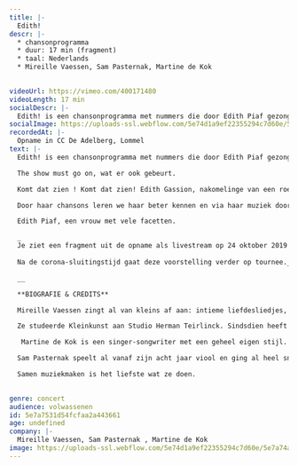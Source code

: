 ```yaml
---
title: |-
  Edith!
descr: |-
  * chansonprogramma
  * duur: 17 min (fragment)
  * taal: Nederlands
  * Mireille Vaessen, Sam Pasternak, Martine de Kok

  ‍
videoUrl: https://vimeo.com/400171480
videoLength: 17 min
socialDescr: |-
  Edith! is een chansonprogramma met nummers die door Edith Piaf gezongen werden.The show must go on, wat er ook gebeurt.Komt dat zien ! Komt dat zien! Edith Gassion, nakomelinge van een roemrijkcircusgeslacht. Een overlever. Een bodemloos kind op zoek naar passie, liefdeen plezier. Een vrouw die nooit alleen wilde zijn. Haar houvast is de muziek.Want uiteindelijk wil ze maar éénding : zingen, zingen, zingen !Doorhaar chansons leren we haar beter kennen en via haar muziek doorlopen we haarhele leven. Milord, Hymne à l’amour, Mon Homme, La Marseillaise, Rien deRien, Une enfant, Padam…‍EdithPiaf, een vrouw met vele facetten.
socialImage: https://uploads-ssl.webflow.com/5e74d1a9ef22355294c7d60e/5e7a74a19602366a0553a334_Edith.jpg
recordedAt: |-
  Opname in CC De Adelberg, Lommel
text: |-
  Edith! is een chansonprogramma met nummers die door Edith Piaf gezongen werden.

  The show must go on, wat er ook gebeurt.

  Komt dat zien ! Komt dat zien! Edith Gassion, nakomelinge van een roemrijk circusgeslacht. Een overlever. Een bodemloos kind op zoek naar passie, liefd een plezier. Een vrouw die nooit alleen wilde zijn. Haar houvast is de muziek.Want uiteindelijk wil ze maar één ding : zingen, zingen, zingen !

  Door haar chansons leren we haar beter kennen en via haar muziek doorlopen we haar hele leven. _Milord, Hymne à l’amour, Mon Homme, La Marseillaise, Rien de Rien, Une enfant, Padam…_‍

  Edith Piaf, een vrouw met vele facetten.

  _
  Je ziet een fragment uit de opname als livestream op 24 oktober 2019 door Moose-Stache en Beeldstorm (Jan Bosteels)
  
  Na de corona-sluitingstijd gaat deze voorstelling verder op tournee._

  _‍_

  **BIOGRAFIE & CREDITS**

  Mireille Vaessen zingt al van kleins af aan: intieme liefdesliedjes, jazz, blues, Franse chansons, ... Veel verschillende stijlen, met als gemene deler dat de muziek ende teksten haar raken.

  Ze studeerde Kleinkunst aan Studio Herman Teirlinck. Sindsdien heeft ze vele watertjes door zwommen: op tournee met Hugo Claus, locatietheater in Duitsland,muziektheater zowel voor kinderen als voor volwassenen. Ze zingt in diverse groepen, speelt mee in het circus en ze gaat op pad als Poëziemevrouw, gewapend met een ukelele. Mireille zingt de chansons.

   Martine de Kok is een singer-songwriter met een geheel eigen stijl. Ze studeerde ook Kleinkunst aan Studio Herman Teirlinck, en vervolmaakte daarna haar pianospel aan de Jazz-Studio. Ze schildert en tekent met een eigen unieke signatuur; Ze heeft haar eigen band, waarmee ze twee platen en een EP uitbracht. In het verleden werkte ze samen met o.a. Herman van Veen, en tegenwoordig schrijft,componeert en speelt ze geregeld bij verschillende theatergezelschappen (FroeFroe, Het Gevolg…) Een echte Homo Universalis dus. In dit muziekprogramma speelt ze piano en accordeon, en ze zingt.

  Sam Pasternak speelt al vanaf zijn acht jaar viool en ging al heel snel met zijn vader mee optreden. Samen met Mireille speelt hij meestal gitaar, af en toe ook cello of piano. In Edith! passeren ze allemaal de revue.

  Samen muziekmaken is het liefste wat ze doen.

  ‍
genre: concert
audience: volwassenen
id: 5e7a7531d54fcfaa2a443661
age: undefined
company: |-
  Mireille Vaessen, Sam Pasternak , Martine de Kok
image: https://uploads-ssl.webflow.com/5e74d1a9ef22355294c7d60e/5e7a74a19602366a0553a334_Edith.jpg
---
```

